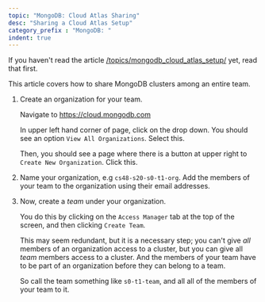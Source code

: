 ```yaml
---
topic: "MongoDB: Cloud Atlas Sharing"
desc: "Sharing a Cloud Atlas Setup"
category_prefix	: "MongoDB: "
indent: true
---
```


If you haven't read the article [/topics/mongodb_cloud_atlas_setup/](/topics/mongodb_cloud_atlas_setup/) yet, read that first.

This article covers how to share MongoDB clusters among an entire team.

1. Create an organization for your team.

   Navigate to <https://cloud.mongodb.com>
   
   In upper left hand corner of page, click on the drop down.  You should see an option `View All Organizations`.  Select this.
   
   Then, you should see a page where there is a button at upper right to `Create New Organization`.  Click this.
   
2. Name your organization, e.g `cs48-s20-s0-t1-org`.   Add the members of your team to the organization using their email
   addresses.
   
3. Now, create a *team* under your organization.  

   You do this by clicking on the `Access Manager` tab at the top of the screen, and then clicking `Create Team`.
   
   This may seem redundant, but it is a necessary step; you can't give 
   *all* members of an organization access to a cluster, but you can give all *team* members access to a cluster.
   And the members of your team have to be part of an organization before they can belong to a team.
   
   So call the team something like `s0-t1-team`, and all all of the members of your team to it.
   
   
   
   
